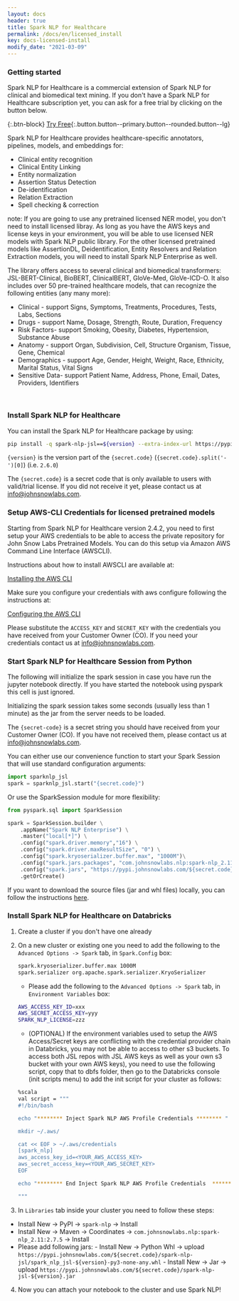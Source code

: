 ```yaml
---
layout: docs
header: true
title: Spark NLP for Healthcare
permalink: /docs/en/licensed_install
key: docs-licensed-install
modify_date: "2021-03-09"
---
```


<div class="h3-box" markdown="1">

### Getting started

Spark NLP for Healthcare is a commercial extension of Spark NLP for clinical and biomedical text mining. If you don't have a Spark NLP for Healthcare subscription yet, you can ask for a free trial by clicking on the button below.

{:.btn-block}
[Try Free](https://www.johnsnowlabs.com/spark-nlp-try-free/){:.button.button--primary.button--rounded.button--lg}


Spark NLP for Healthcare provides healthcare-specific annotators, pipelines, models, and embeddings for:
- Clinical entity recognition
- Clinical Entity Linking
- Entity normalization
- Assertion Status Detection
- De-identification
- Relation Extraction
- Spell checking & correction

note: If you are going to use any pretrained licensed NER model, you don't need to install licensed libray. As long as you have the AWS keys and license keys in your environment, you will be able to use licensed NER models with Spark NLP public library. For the other licensed pretrained models like AssertionDL, Deidentification, Entity Resolvers and Relation Extraction models, you will need to install Spark NLP Enterprise as well.

The library offers access to several clinical and biomedical transformers: JSL-BERT-Clinical, BioBERT, ClinicalBERT, GloVe-Med, GloVe-ICD-O. It also includes over 50 pre-trained healthcare models, that can recognize the following entities (any many more):
- Clinical - support Signs, Symptoms, Treatments, Procedures, Tests, Labs, Sections
- Drugs - support Name, Dosage, Strength, Route, Duration, Frequency
- Risk Factors- support Smoking, Obesity, Diabetes, Hypertension, Substance Abuse
- Anatomy - support Organ, Subdivision, Cell, Structure Organism, Tissue, Gene, Chemical
- Demographics - support Age, Gender, Height, Weight, Race, Ethnicity, Marital Status, Vital Signs
- Sensitive Data- support Patient Name, Address, Phone, Email, Dates, Providers, Identifiers


<br/>

### Install Spark NLP for Healthcare

You can install the Spark NLP for Healthcare package by using:

```bash
pip install -q spark-nlp-jsl==${version} --extra-index-url https://pypi.johnsnowlabs.com/${secret.code} --upgrade
```

`{version}` is the version part of the `{secret.code}` (`{secret.code}.split('-')[0]`) (i.e. `2.6.0`)

The `{secret.code}` is a secret code that is only available to users with valid/trial license. If you did not receive it yet, please contact us at <a href="mailto:info@johnsnowlabs.com">info@johnsnowlabs.com</a>.


</div><div class="h3-box" markdown="1">

### Setup AWS-CLI Credentials for licensed pretrained models

Starting from Spark NLP for Healthcare version 2.4.2, you need to first setup your AWS credentials to be able to access the private repository for John Snow Labs Pretrained Models. 
You can do this setup via Amazon AWS Command Line Interface (AWSCLI).

Instructions about how to install AWSCLI are available at:

<a href="https://docs.aws.amazon.com/cli/latest/userguide/cli-chap-install.html">Installing the AWS CLI</a>

Make sure you configure your credentials with aws configure following the instructions at:

<a href="https://docs.aws.amazon.com/cli/latest/userguide/cli-chap-configure.html">Configuring the AWS CLI</a>

Please substitute the `ACCESS_KEY` and `SECRET_KEY` with the credentials you have received from your Customer Owner (CO). If you need your credentials contact us at 
<a href="mailto:info@johnsnowlabs.com">info@johnsnowlabs.com</a>.

</div>

### Start Spark NLP for Healthcare Session from Python

The following will initialize the spark session in case you have run the jupyter notebook directly. If you have started the notebook using
pyspark this cell is just ignored.

Initializing the spark session takes some seconds (usually less than 1 minute) as the jar from the server needs to be loaded.

The `{secret-code}` is a secret  string you should have received from your Customer Owner (CO). If you have
not received them, please contact us at <a href="mailto:info@johnsnowlabs.com">info@johnsnowlabs.com</a>.

You can either use our convenience function to start your Spark Session that will use standard configuration arguments:

```python
import sparknlp_jsl
spark = sparknlp_jsl.start("{secret.code}")
```

Or use the SparkSession module for more flexibility:
```python
from pyspark.sql import SparkSession

spark = SparkSession.builder \
    .appName("Spark NLP Enterprise") \
    .master("local[*]") \
    .config("spark.driver.memory","16") \
    .config("spark.driver.maxResultSize", "0") \
    .config("spark.kryoserializer.buffer.max", "1000M")\
    .config("spark.jars.packages", "com.johnsnowlabs.nlp:spark-nlp_2.11:2.7.6") \
    .config("spark.jars", "https://pypi.johnsnowlabs.com/${secret.code}/spark-nlp-jsl-${version}.jar") \
    .getOrCreate()
```

If you want to download the source files (jar and whl files) locally, you can follow the instructions <a href="https://github.com/JohnSnowLabs/spark-nlp-workshop/blob/master/jupyter/SparkNLP_offline_installation.ipynb">here</a>.

### Install Spark NLP for Healthcare on Databricks

1. Create a cluster if you don't have one already
2. On a new cluster or existing one you need to add the following to the `Advanced Options -> Spark` tab, in `Spark.Config` box:

    ```bash
    spark.kryoserializer.buffer.max 1000M
    spark.serializer org.apache.spark.serializer.KryoSerializer
    ```
      -  Please add the following to the `Advanced Options -> Spark` tab, in `Environment Variables` box:

    ```bash
    AWS_ACCESS_KEY_ID=xxx
    AWS_SECRET_ACCESS_KEY=yyy
    SPARK_NLP_LICENSE=zzz
    ```

      -   (OPTIONAL) If the environment variables used to setup the AWS Access/Secret keys are conflicting with the credential provider chain in Databricks, you may not be able to access to other s3 buckets. To access both JSL repos with JSL AWS keys as well as your own s3 bucket with your own AWS keys), you need to use the following script, copy that to dbfs folder, then go to the Databricks console (init scripts menu) to add the init script for your cluster as follows: 

    ```bash
    %scala
    val script = """
    #!/bin/bash

    echo "******** Inject Spark NLP AWS Profile Credentials ******** "

    mkdir ~/.aws/

    cat << EOF > ~/.aws/credentials
    [spark_nlp]
    aws_access_key_id=<YOUR_AWS_ACCESS_KEY>
    aws_secret_access_key=<YOUR_AWS_SECRET_KEY>
    EOF

    echo "******** End Inject Spark NLP AWS Profile Credentials  ******** "

    """
    ```

3. In `Libraries` tab inside your cluster you need to follow these steps:
 - Install New -> PyPI -> `spark-nlp` -> Install
 - Install New -> Maven -> Coordinates -> `com.johnsnowlabs.nlp:spark-nlp_2.11:2.7.5` -> Install
 - Please add following jars:
        - Install New -> Python Whl -> upload `https://pypi.johnsnowlabs.com/${secret.code}/spark-nlp-jsl/spark_nlp_jsl-${version}-py3-none-any.whl`
        - Install New -> Jar -> upload `https://pypi.johnsnowlabs.com/${secret.code}/spark-nlp-jsl-${version}.jar`
4. Now you can attach your notebook to the cluster and use Spark NLP!

